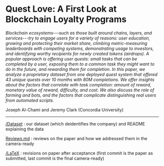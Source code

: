# Quest Love: A First Look at Blockchain Loyalty Programs

*Blockchain ecosystems---such as those built around chains, layers, and services---try to engage users for a variety of reasons: user education, growing and protecting their market share, climbing metric-measuring leaderboards with competing systems, demonstrating usage to investors, and identifying worthy recipients for newly created tokens (airdrops). A popular approach is offering user quests: small tasks that can be completed by a user, exposing them to a common task they might want to do in the future, and rewarding them for completion. In this paper, we analyze a proprietary dataset from one deployed quest system that offered 43 unique quests over 10 months with 80M completions. We offer insights about the factors that correlate with task completion: amount of reward, monetary value of reward, difficulty, and cost. We also discuss the role of farming and bots, and the factors that complicate distinguishing real users from automated scripts.*

Joseph Al-Chami and Jeremy Clark (Concordia University)

------

[/Dataset](/Dataset) : our dataset (which deidentifies the company) and README explaining the data

[Reviews.md](Reviews.md) : reviews on the paper and how we addressed them in the camera-ready

[/LaTeX](/LaTeX) : revisions on paper after acceptance (first commit is the paper as submitted, last commit is the final camera-ready)
